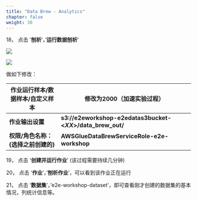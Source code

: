 ```yaml
---
title: "Data Brew - Analytics"
chapter: false
weight: 30
---
```


18，    点击 ’**刨析**’，’**运行数据刨析**’

![](/images/LakeHouse/3_1_6_brew_analytics-s3.png)

![](/images/LakeHouse/3_1_6_brew_analytics-iam.png)

做如下修改：

| 作业运行样本/数据样本/自定义样本    | 修改为2000（加速实验过程）                                 |
| ----------------------------------- | ---------------------------------------------------------- |
| **作业输出设置**                    | **s3://e2eworkshop-e2edatas3bucket-<*XX*>/data_brew_out/** |
| **权限/角色名称：(选择之前创建的)** | **AWSGlueDataBrewServiceRole-e2e-workshop**                |

19，    点击 ‘**创建并运行作业**’ (该过程需要持续几分钟)

20，    点击 ‘**作业**’，’**刨析作业**’，可以看到该作业正在运行

21，    点击 ‘**数据集**’，’e2e-workshop-dataset’，即可查看刚才创建的数据集的基本情况，列统计信息等。

